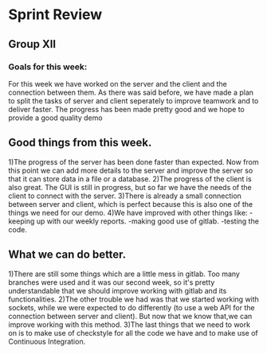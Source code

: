 

# Sprint Review

## Group XII

### Goals for this week:
For this week we have worked on the server and the client and the connection between them.
As there was said before, we have made a plan to split the tasks of server and client seperately
to improve teamwork and to deliver faster.  The progress has been made pretty good and we hope to
provide a good quality demo

## Good things from this week.
 1)The progress of the server has been done faster than expected. Now from this point we can add more
  details to the server and improve the server so that it can store data in a file or a database.
 2)The progress of the client is also great. The GUI is still in progress, but so far we have the needs
 of the client to connect with the server.
 3)There is already a small connection between server and client, which is perfect because this is also
 one of the things we need for our demo. 
 4)We have improved with other things like:
 -keeping up with our weekly reports.
 -making good use of gitlab.
 -testing the code.


## What we can do better. 
 1)There are still some things which are a little mess in gitlab. Too many branches were used and it was
 our second week, so it's pretty understandable that we should improve working with gitlab and its functionalities.
 2)The other trouble we had was that we started working with sockets, while we were expected to do differently (to
 use a web API for the connection between server and client). But now that we know that,we can improve working with 
 this method.
 3)The last things that we need to work on is to make use of checkstyle for all the code we have and to make use of 
 Continuous Integration.


